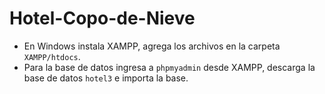 # Hotel-Copo-de-Nieve

- En Windows instala XAMPP, agrega los archivos en la carpeta `XAMPP/htdocs`.
- Para la base de datos ingresa a `phpmyadmin` desde XAMPP, descarga la base de datos `hotel3` e importa la base.
